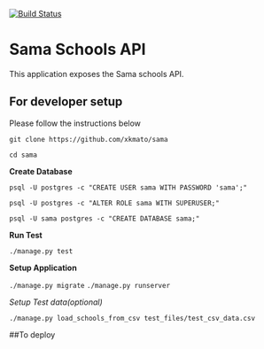 [![Build Status](https://travis-ci.org/xkmato/sama.svg?branch=master)](https://travis-ci.org/xkmato/sama)

# Sama Schools API

This application exposes the Sama schools API.

## For developer setup

Please follow the instructions below

`git clone https://github.com/xkmato/sama`

`cd sama` 

**Create Database**

`psql -U postgres -c "CREATE USER sama WITH PASSWORD 'sama';"`

`psql -U postgres -c "ALTER ROLE sama WITH SUPERUSER;"`

`psql -U sama postgres -c "CREATE DATABASE sama;"`

**Run Test**

`./manage.py test`

**Setup Application**

`./manage.py migrate`
`./manage.py runserver`

*Setup Test data(optional)*

`./manage.py load_schools_from_csv test_files/test_csv_data.csv`

##To deploy


